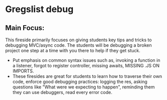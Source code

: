 # Gregslist debug

## Main Focus:
<p> This fireside primarily focuses on giving students key tips and tricks to debugging MVC/async code. The students will be debugging a broken project one step at a time with you there to help if they get stuck. </p>

<ul>
<li> Put emphasis on common syntax issues such as, invoking a function in a listener, forgot to register controller, missing awaits, MISSING .JS ON IMPORTS.
<br>
<li> These firesides are great for students to learn how to traverse their own code, enforce good debugging practices: logging the res, asking questions like "What were we expecting to happen", reminding them they can use debuggers, read every error code.
</ul>